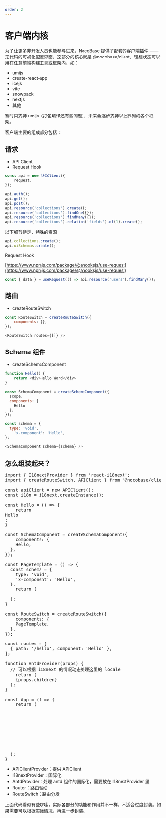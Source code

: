 ```yaml
---
order: 2
---
```


# 客户端内核

为了让更多非开发人员也能参与进来，NocoBase 提供了配套的客户端插件 —— 无代码的可视化配置界面。这部分的核心就是 @nocobase/client，理想状态可以用在任意前端构建工具或框架内，如：

- umijs
- create-react-app
- icejs
- vite
- snowpack
- nextjs
- 其他

暂时只支持 umijs（打包编译还有些问题），未来会逐步支持以上罗列的各个框架。

客户端主要的组成部分包括：

## 请求

- API Client
- Request Hook

```ts
const api = new APIClient({
	request,
});

api.auth();
api.get();
api.post();
api.resource('collections').create();
api.resource('collections').findOne({});
api.resource('collections').findMany({});
api.resource('collections').relation('fields').of(1).create();
```

以下细节待定，特殊的资源

```js
api.collections.create();
api.uiSchemas.create();
```

Request Hook

[https://www.npmjs.com/package/@ahooksjs/use-request](https://www.npmjs.com/package/@ahooksjs/use-request)

```js
const { data } = useRequest(() => api.resource('users').findMany());
```

## 路由

- createRouteSwitch

```js
const RouteSwitch = createRouteSwitch({
	components: {},
});

<RouteSwitch routes={[]} />
```

## Schema 组件

- createSchemaComponent

```js
function Hello() {
	return <div>Hello Word</div>
}

const SchemaComponent = createSchemaComponent({
  scope,
  components: {
  	Hello
  },
});

const schema = {
  type: 'void',
	'x-component': 'Hello',
};

<SchemaComponent schema={schema} />
```

## 怎么组装起来？

<pre lang="tsx">
import { I18nextProvider } from 'react-i18next';
import { createRouteSwitch, APIClient } from '@nocobase/client';

const apiClient = new APIClient();
const i18n = i18next.createInstance();

const Hello = () => {
	return <div>Hello</div>;
}

const SchemaComponent = createSchemaComponent({
	components: {
    Hello,
  },
});

const PageTemplate = () => {
  const schema = {
  	type: 'void',
    'x-component': 'Hello',
  };
	return (
  	<SchemaComponent schema={schema}/>
  );
}

const RouteSwitch = createRouteSwitch({
	components: {
    PageTemplate,
  },
});

const routes = [
  { path: '/hello', component: 'Hello' },
];

function AntdProvider(props) {
  // 可以根据 i18next 的情况动态处理这里的 locale
	return (
  	<ConfigProvider locale={locale}>{props.children}</ConfigProvider>
  );
}

const App = () => {
	return (
    <APIClientProvider client={apiClient}>
      <I18nextProvider i18n={i18n}>
        <AntdProvider>
          <Router>
            <RouteSwitch routes=[routes]/>
          </Router>
        </AntdProvider>
      </I18nextProvider>
    </APIClientProvider>
  );
}
</pre>

- APIClientProvider：提供 APIClient
- I18nextProvider：国际化
- AntdProvider：处理 antd 组件的国际化，需要放在 I18nextProvider 里
- Router：路由驱动
- RouteSwitch：路由分发

上面代码看似有些啰嗦，实际各部分的功能和作用并不一样，不适合过度封装。如果需要可以根据实际情况，再进一步封装。